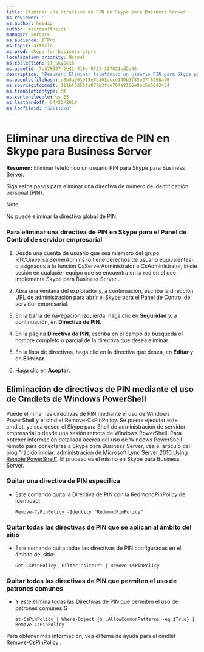 ```yaml
---
title: Eliminar una directiva de PIN en Skype para Business Server
ms.reviewer: ''
ms.author: heidip
author: microsoftheidi
manager: serdars
ms.audience: ITPro
ms.topic: article
ms.prod: skype-for-business-itpro
localization_priority: Normal
ms.collection: IT_Skype16
ms.assetid: 7c378927-2e41-418e-9721-327021bd2e45
description: 'Resumen: Eliminar telefónico un usuario PIN para Skype para Business Server.'
ms.openlocfilehash: d8b8a901e15e0b301dcce149b3f55a27f8298af6
ms.sourcegitcommit: 111bf6255fa877b3fce70fa8166e8ec5a6643434
ms.translationtype: MT
ms.contentlocale: es-ES
ms.lasthandoff: 04/23/2019
ms.locfileid: "32211028"
---
```

# <a name="delete-a-pin-policy-in-skype-for-business-server"></a>Eliminar una directiva de PIN en Skype para Business Server
 
**Resumen:** Eliminar telefónico un usuario PIN para Skype para Business Server.
  
Siga estos pasos para eliminar una directiva de número de identificación personal (PIN).
  
> [!NOTE]
> No puede eliminar la directiva global de PIN. 
  
### <a name="to-delete-a-pin-policy-in-skype-for-business-server-control-panel"></a>Para eliminar una directiva de PIN en Skype para el Panel de Control de servidor empresarial

1.  Desde una cuenta de usuario que sea miembro del grupo RTCUniversalServerAdmins (o tiene derechos de usuario equivalentes), o asignados a la función CsServerAdministrator o CsAdministrator, inicie sesión en cualquier equipo que se encuentra en la red en el que implementa Skype para Business Server .
    
2. Abra una ventana del explorador y, a continuación, escriba la dirección URL de administración para abrir el Skype para el Panel de Control de servidor empresarial.  
    
3. En la barra de navegación izquierda, haga clic en **Seguridad** y, a continuación, en **Directiva de PIN**.
    
4. En la página **Directiva de PIN**, escriba en el campo de búsqueda el nombre completo o parcial de la directiva que desea eliminar.
    
5. En la lista de directivas, haga clic en la directiva que desea, en **Editar** y en **Eliminar**.
    
6. Haga clic en **Aceptar**.
    
## <a name="removing-pin-policies-by-using-windows-powershell-cmdlets"></a>Eliminación de directivas de PIN mediante el uso de Cmdlets de Windows PowerShell

Puede eliminar las directivas de PIN mediante el uso de Windows PowerShell y el cmdlet Remove-CsPinPolicy. Se puede ejecutar este cmdlet, ya sea desde el Skype para Shell de administración de servidor empresarial o desde una sesión remota de Windows PowerShell. Para obtener información detallada acerca del uso de Windows PowerShell remoto para conectarse a Skype para Business Server, vea el artículo del blog ["rápido iniciar: administración de Microsoft Lync Server 2010 Using Remote PowerShell"](https://go.microsoft.com/fwlink/p/?linkId=255876). El proceso es el mismo en Skype para Business Server.
  
### <a name="to-remove-a-specific-pin-policy"></a>Quitar una directiva de PIN específica

- Este comando quita la Directiva de PIN con la RedmondPinPolicy de identidad:
    
  ```
  Remove-CsPinPolicy -Identity "RedmondPinPolicy"
  ```

### <a name="to-remove-all-the-pin-policies-applied-to-the-site-scope"></a>Quitar todas las directivas de PIN que se aplican al ámbito del sitio

- Este comando quita todas las directivas de PIN configuradas en el ámbito del sitio:
    
  ```
  Get-CsPinPolicy -Filter "site:*" | Remove-CsPinPolicy
  ```

### <a name="to-remove-all-the-pin-policies-that-allow-the-use-of-common-patterns"></a>Quitar todas las directivas de PIN que permiten el uso de patrones comunes

- Y este elimina todas las Directivas de PIN que permiten el uso de patrones comunes:G
    
  ```
  et-CsPinPolicy | Where-Object {$_.AllowCommonPatterns -eq $True} | Remove-CsPinPolicy
  ```

Para obtener más información, vea el tema de ayuda para el cmdlet [Remove-CsPinPolicy](https://docs.microsoft.com/powershell/module/skype/remove-cspinpolicy?view=skype-ps) .
  


